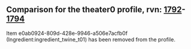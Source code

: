 ## Comparison for the theater0 profile, rvn: [1792](https://github.com/PRO100KatYT/FortniteProfileRevisions/tree/main/profiles/theater0/1792%20theater0.json)-[1794](https://github.com/PRO100KatYT/FortniteProfileRevisions/tree/main/profiles/theater0/1794%20theater0.json)

Item e0ab0924-809d-428e-9946-a506e7acfb0f (Ingredient:ingredient_twine_t01) has been removed from the profile.
<br><br>
